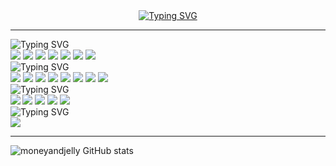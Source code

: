 <div align="center" dir="auto">
  	<a href="https://git.io/typing-svg">
	<img src="https://readme-typing-svg.demolab.com?font=Jersey+25+Charted&size=40&duration=2000&pause=3000&color=000000&background=FFFFFF00&left=true&vleft=true&random=false&width=435&lines=welcome+to+my+github" alt="Typing SVG" /></a>
</div>
<hr/>
<div align="left" dir="auto">
 	<img src="https://readme-typing-svg.demolab.com?font=Jersey+25+Charted&duration=2000&pause=100000&color=000000&left=true&vleft=true&random=false&width=435&lines=Frontend" alt="Typing SVG" /></a>
</div>
<div align=left>
  <img src="https://img.shields.io/badge/Vue.js-4FC08D?style=for-the-badge&logo=Vue.js&logoColor=white">
  <img src="https://img.shields.io/badge/Vuetify-1867C0?style=for-the-badge&logo=Vuetify&logoColor=white">
  <img src="https://img.shields.io/badge/JavaScript-F7DF1E?style=for-the-badge&logo=JavaScript&logoColor=white">
  <img src="https://img.shields.io/badge/TypeScript-3178C6?style=for-the-badge&logo=TypeScript&logoColor=white">
  <img src="https://img.shields.io/badge/Axios-5A29E4?style=for-the-badge&logo=Axios&logoColor=white">
  <img src="https://img.shields.io/badge/CSS3-1572B6?style=for-the-badge&logo=CSS3&logoColor=white">
  <img src="https://img.shields.io/badge/HTML5-E34F26?style=for-the-badge&logo=HTML5&logoColor=white">
</div>

<div align="left" dir="auto">
 	<img src="https://readme-typing-svg.demolab.com?font=Jersey+25+Charted&duration=2000&pause=100000&color=000000&left=true&vleft=true&random=false&width=435&lines=Backend" alt="Typing SVG" /></a>
</div>
<div aling=left>
  <img src="https://img.shields.io/badge/Django-092E20?style=for-the-badge&logo=Django&logoColor=white">
  <img src="https://img.shields.io/badge/Python-3776AB?style=for-the-badge&logo=Python&logoColor=white">
  <img src="https://img.shields.io/badge/Pandas-150458?style=for-the-badge&logo=Pandas&logoColor=white">
  <img src="https://img.shields.io/badge/Redis-FF4438?style=for-the-badge&logo=Redis&logoColor=white">
  <img src="https://img.shields.io/badge/KakaoDev-221E68?style=for-the-badge&logo=Kakao&logoColor=white">
  <img src="https://img.shields.io/badge/FastAPI-009688?style=for-the-badge&logo=FastAPI&logoColor=white">
  <img src="https://img.shields.io/badge/MySQL-4479A1?style=for-the-badge&logo=MySQL&logoColor=white">
  <img src="https://img.shields.io/badge/MongoDB-47A248?style=flat-square&logo=MongoDB&logoColor=white"/>
</div>

<div align="left" dir="auto">
 	<img src="https://readme-typing-svg.demolab.com?font=Jersey+25+Charted&duration=2000&pause=100000&color=000000&left=true&vleft=true&random=false&width=435&lines=Dev+Tool" alt="Typing SVG" /></a>
</div>
<div align="left">
  <img src="https://img.shields.io/badge/GitHub-181717?style=for-the-badge&logo=GitHub&logoColor=white">
  <img src="https://img.shields.io/badge/Slack-4A154B?style=for-the-badge&logo=Slack&logoColor=white">
  <img src="https://img.shields.io/badge/Notion-000000?style=for-the-badge&logo=Notion&logoColor=white">
  <img src="https://img.shields.io/badge/Pycharm-000000?style=for-the-badge&logo=Pycharm&logoColor=white">
  <img src="https://img.shields.io/badge/Discord-5865F2?style=flat&logo=Discord&logoColor=white" align="left"/>
</div>

<div align="left" dir="auto">
	<img src="https://readme-typing-svg.demolab.com?font=Jersey+25+Charted&duration=2000&pause=100000&color=000000&left=true&vleft=true&random=false&width=435&lines=Blog" alt="Typing SVG" /></a>	
</div>
<div align=left>
	<a href="https://velog.io/@moneyandjelly_/posts" target="_blank"><img src="https://img.shields.io/badge/Velog-20C997?style=for-the-badge&logo=Velog&logoColor=white"></a>
    <br>
<hr/>

![moneyandjelly GitHub stats](https://github-readme-stats.vercel.app/api?username=moneyandjelly&count_private=true)
